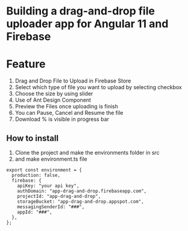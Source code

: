 # Building a drag-and-drop file uploader app for Angular 11 and Firebase


# Feature

1. Drag and Drop File to Upload in Firebase Store
2. Select which type of file you want to upload by selecting checkbox
3. Choose the size by using slider
4. Use of Ant Design Component
5. Preview the Files once uploading is finish
6. You can Pause, Cancel and Resume the file
7. Download % is visible in progress bar

## How to install

1. Clone the project and make the environments folder in src
2. and make environment.ts file

```
export const environment = {
  production: false,
  firebase: {
    apiKey: "your api key",
    authDomain: "app-drag-and-drop.firebaseapp.com",
    projectId: "app-drag-and-drop",
    storageBucket: "app-drag-and-drop.appspot.com",
    messagingSenderId: "###",
    appId: "###",
  },
};
```
